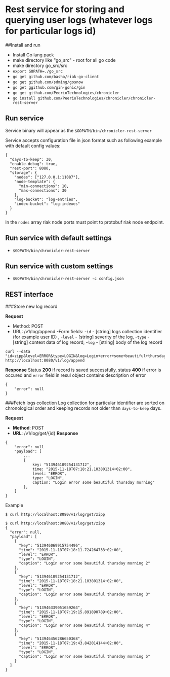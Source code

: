 # Rest service for storing and querying user logs (whatever logs for particular logs id)

##Install and run

- Install Go lang pack
- make directory like "go_src" - root for all go code
- make directory go_src/src
- `export GOPATH=./go_src`
- `go get github.com/basho/riak-go-client`
- `go get github.com/sdming/gosnow`
- `go get ggithub.com/gin-gonic/gin`
- `go get github.com/PeerioTechnologies/chronicler`
- `go install github.com/PeerioTechnologies/chronicler/chronicler-rest-server`

## Run service
Service binary will appear as the `$GOPATH/bin/chronicler-rest-server`

Service accepts configuration file in json format such as following example with default config values:
```
{
  "days-to-keep": 30,
  "enable-debug": true,
  "rest-port": 8080,
  "storage": {
    "nodes": ["127.0.0.1:11087"],
    "node-template": {
      "min-connections": 10,
      "max-connections": 30
    },
    "log-bucket": "log-entries",
    "index-bucket": "log-indexes"
  }
}
```

In the `nodes` array riak node ports must point to protobuf riak node endpoint.

## Run service with default settings

- `$GOPATH/bin/chronicler-rest-server`

## Run service with custom settings

- `$GOPATH/bin/chronicler-rest-server -c config.json`

## REST interface

###Store new log record

**Request**
- Method: POST
- URL: /v1/log/append
-Form fields:
	-`id` - [string] logs collection identifier (for example user ID) , 
 	-`level` - [string] severity of the log,
 	-`type` - [string] context data of log record, 
 	-`log` - [string] body of the log record

```
curl --data "id=zipp&level=ERROR&type=LOGIN&log=Login+error+some+beautiful+thursday+morning" http://localhost:8080/v1/log/append

```

**Response**
Status **200** if record is saved successfully, status **400** if error is occured and `error` field in resul object contains description of error
```
{
	"error": null 
}
```

###Fetch logs collection
Log collection for particular identifier are sorted on chronological order and keeping records not older than `days-to-keep` days.

**Request**
- **Method**: POST
- **URL**: /v1/log/get/{id}
**Response**
```
{
	"error": null
	"payload": [
		...
		{
			key: "513946109254131712",
			time: "2015-11-18T07:18:21.103801314+02:00",
			level: "ERROR",
			type: "LOGIN",
			caption: "Login error some beautiful thursday morning"
		},
	]
}
```
Example

```
$ curl http://localhost:8080/v1/log/get/zipp

$ curl http://localhost:8080/v1/log/get/zipp
{
  "error": null,
  "payload": [
    {
      "key": "513946069915754496",
      "time": "2015-11-18T07:18:11.724264733+02:00",
      "level": "ERROR",
      "type": "LOGIN",
      "caption": "Login error some beautiful thursday morning 2"
    },
    {
      "key": "513946109254131712",
      "time": "2015-11-18T07:18:21.103801314+02:00",
      "level": "ERROR",
      "type": "LOGIN",
      "caption": "Login error some beautiful thursday morning 3"
    },
    {
      "key": "513946339051659264",
      "time": "2015-11-18T07:19:15.891890789+02:00",
      "level": "ERROR",
      "type": "LOGIN",
      "caption": "Login error some beautiful thursday morning 4"
    },
    {
      "key": "513946456286650368",
      "time": "2015-11-18T07:19:43.842014144+02:00",
      "level": "ERROR",
      "type": "LOGIN",
      "caption": "Login error some beautiful thursday morning 5"
    }
  ]
}
```
